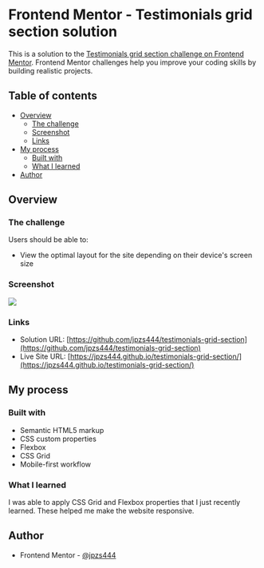 # Frontend Mentor - Testimonials grid section solution

This is a solution to the [Testimonials grid section challenge on Frontend Mentor](https://www.frontendmentor.io/challenges/testimonials-grid-section-Nnw6J7Un7). Frontend Mentor challenges help you improve your coding skills by building realistic projects. 

## Table of contents

- [Overview](#overview)
  - [The challenge](#the-challenge)
  - [Screenshot](#screenshot)
  - [Links](#links)
- [My process](#my-process)
  - [Built with](#built-with)
  - [What I learned](#what-i-learned)
- [Author](#author)

## Overview

### The challenge

Users should be able to:

- View the optimal layout for the site depending on their device's screen size

### Screenshot

![](./screenshot.jpg)

### Links

- Solution URL: [https://github.com/jpzs444/testimonials-grid-section](https://github.com/jpzs444/testimonials-grid-section)
- Live Site URL: [https://jpzs444.github.io/testimonials-grid-section/](https://jpzs444.github.io/testimonials-grid-section/)

## My process

### Built with

- Semantic HTML5 markup
- CSS custom properties
- Flexbox
- CSS Grid
- Mobile-first workflow

### What I learned

I was able to apply CSS Grid and Flexbox properties that I just recently learned. These helped me make the website responsive.

## Author

- Frontend Mentor - [@jpzs444](https://www.frontendmentor.io/profile/jpzs444)

